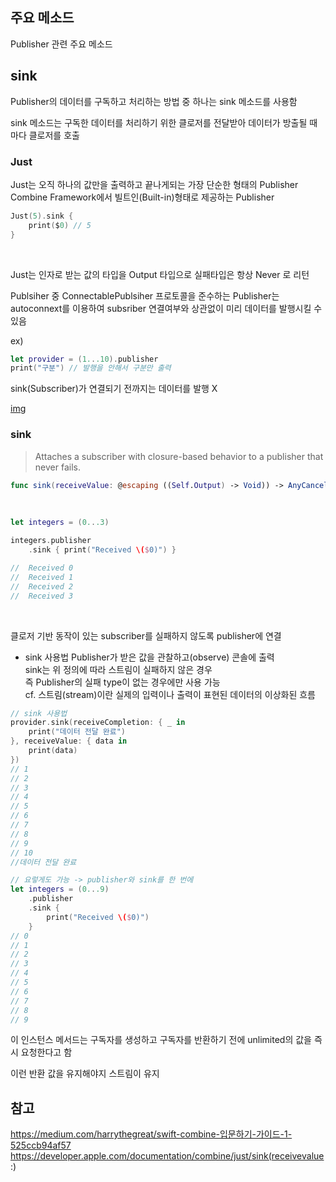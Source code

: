 ## 주요 메소드

Publisher 관련 주요 메소드
<br/>

## sink

Publisher의 데이터를 구독하고 처리하는 방법 중 하나는 sink 메소드를 사용함
<br/>

sink 메소드는 구독한 데이터를 처리하기 위한 클로저를 전달받아 데이터가 방출될 때마다 클로저를 호출

### Just

Just는 오직 하나의 값만을 출력하고 끝나게되는 가장 단순한 형태의 Publisher
<br/>
Combine Framework에서 빌트인(Built-in)형태로 제공하는 Publisher
<br/>

```swift
Just(5).sink {
    print($0) // 5
}
```

<br/>

Just는 인자로 받는 값의 타입을 Output 타입으로 실패타입은 항상 Never 로 리턴
<br/>

Publsiher 중 ConnectablePublsiher 프로토콜을 준수하는 Publisher는 autoconnext를 이용하여 subsriber 연결여부와 상관없이 미리 데이터를 발행시킬 수 있음
<br/>

ex)

```swift
let provider = (1...10).publisher
print("구분") // 발행을 안해서 구분만 출력
```

sink(Subscriber)가 연결되기 전까지는 데이터를 발행 X
<br/>

[img](https://miro.medium.com/v2/resize:fit:720/format:webp/1*fKLhm3YUQK9BSPOanDbTrg.png)

### sink

> Attaches a subscriber with closure-based behavior to a publisher that never fails.
> <br/>

```swift
func sink(receiveValue: @escaping ((Self.Output) -> Void)) -> AnyCancellable
```

<br/>

```swift
let integers = (0...3)

integers.publisher
    .sink { print("Received \($0)") }

//  Received 0
//  Received 1
//  Received 2
//  Received 3
```

<br/>

클로저 기반 동작이 있는 subscriber를 실패하지 않도록 publisher에 연결
<br/>

- sink 사용법
  Publisher가 받은 값을 관찰하고(observe) 콘솔에 출력
  <br/>
  sink는 위 정의에 따라 스트림이 실패하지 않은 경우
  <br/>
  즉 Publisher의 실패 type이 없는 경우에만 사용 가능
  <br/>
  cf. 스트림(stream)이란 실제의 입력이나 출력이 표현된 데이터의 이상화된 흐름
  <br/>

```swift
// sink 사용법
provider.sink(receiveCompletion: { _ in
    print("데이터 전달 완료")
}, receiveValue: { data in
    print(data)
})
// 1
// 2
// 3
// 4
// 5
// 6
// 7
// 8
// 9
// 10
//데이터 전달 완료

// 요렇게도 가능 -> publisher와 sink를 한 번에
let integers = (0...9)
    .publisher
    .sink {
        print("Received \($0)")
    }
// 0
// 1
// 2
// 3
// 4
// 5
// 6
// 7
// 8
// 9
```

이 인스턴스 메서드는 구독자를 생성하고 구독자를 반환하기 전에 unlimited의 값을 즉시 요청한다고 함
<br/>

이런 반환 값을 유지해야지 스트림이 유지
<br/>

## 참고

https://medium.com/harrythegreat/swift-combine-입문하기-가이드-1-525ccb94af57
<br/>
https://developer.apple.com/documentation/combine/just/sink(receivevalue:)
<br/>
